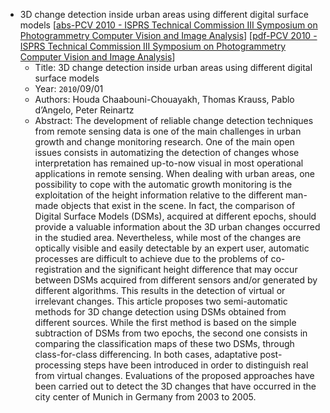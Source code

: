 * 3D change detection inside urban areas using different digital surface models
    [[abs-PCV 2010 - ISPRS Technical Commission III Symposium on Photogrammetry Computer Vision and Image Analysis](https://www.researchgate.net/publication/225006058_3D_change_detection_inside_urban_areas_using_different_digital_surface_models)]
    [[pdf-PCV 2010 - ISPRS Technical Commission III Symposium on Photogrammetry Computer Vision and Image Analysis](https://www.researchgate.net/profile/Thomas-Krauss/publication/225006058_3D_change_detection_inside_urban_areas_using_different_digital_surface_models/links/0fcfd50cebc96b4dc1000000/3D-change-detection-inside-urban-areas-using-different-digital-surface-models.pdf)]
    * Title: 3D change detection inside urban areas using different digital surface models
    * Year: `2010`/09/01
    * Authors: Houda Chaabouni-Chouayakh, Thomas Krauss, Pablo d’Angelo, Peter Reinartz
    * Abstract: The development of reliable change detection techniques from remote sensing data is one of the main challenges in urban growth and change monitoring research. One of the main open issues consists in automatizing the detection of changes whose interpretation has remained up-to-now visual in most operational applications in remote sensing. When dealing with urban areas, one possibility to cope with the automatic growth monitoring is the exploitation of the height information relative to the different man-made objects that exist in the scene. In fact, the comparison of Digital Surface Models (DSMs), acquired at different epochs, should provide a valuable information about the 3D urban changes occurred in the studied area. Nevertheless, while most of the changes are optically visible and easily detectable by an expert user, automatic processes are difficult to achieve due to the problems of co-registration and the significant height difference that may occur between DSMs acquired from different sensors and/or generated by different algorithms. This results in the detection of virtual or irrelevant changes. This article proposes two semi-automatic methods for 3D change detection using DSMs obtained from different sources. While the first method is based on the simple subtraction of DSMs from two epochs, the second one consists in comparing the classification maps of these two DSMs, through class-for-class differencing. In both cases, adaptative post-processing steps have been introduced in order to distinguish real from virtual changes. Evaluations of the proposed approaches have been carried out to detect the 3D changes that have occurred in the city center of Munich in Germany from 2003 to 2005.
